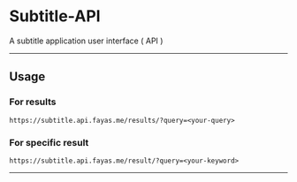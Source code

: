 # Subtitle-API

A subtitle application user interface ( API )

---

## Usage

### For results

```
https://subtitle.api.fayas.me/results/?query=<your-query>
```

### For specific result

```
https://subtitle.api.fayas.me/result/?query=<your-keyword>
```

---
